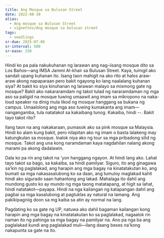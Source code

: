 ```yaml
---
title: Ang Mosque sa Bulusan Street
date: 2022-08-30
alias:
  - Ang mosque sa Bulusan Street
  - vignettes/Ang mosque sa bulusan street
tags:
  - seedlings
sr-due: 2025-07-06
sr-interval: 580
sr-ease: 250
---
```

Hindi ko pa pala nakukuhanan ng larawan ang nag-iisang mosque dito sa Los Baños—ang IMSA Jammi Al-khair sa Bulusan Street. Kaya, tumigil ako sandali upang kuhanan ito. Isang taon mahigit na ako rito at halos araw-araw akong napaparaan pero bakit ngayong ko lang naalalang kuhanan siya? At bakit ko siya kinuhanan ng larawan malayo sa mismong gate ng mosque? Bakit ako nakararamdam ng takot tulad ng nararamdaman ng mga aso sa paligid na mosque tuwing umaawit ang imam sa mikropono na naka-loud speaker na dinig mula likod ng mosque hanggang sa bukana ng campus. Umaalolong ang mga aso tuwing kumakanta ang imam—nangangamba, tula natatakot sa kakaibang tunog. Kakaiba, hindi --. Bakit tayo takot rito?

Ilang taon na ang nakakaraan, pumasok ako sa pink mosque sa Malaysia. Hindi ko alam kung bakit, pero nilapitan ako ng imam o basta lalakeng may katungkulan sa mosque. Inalok niya ako ng tour sa mga pribadong silid ng mosque. Takot ang una kong naramdaman kaya nagdahilan nalang akong marami pa akong dadalawin.

Dala ko pa rin ang takot na 'yon hanggang ngayon. At hindi lang ako. Lahat tayo takot sa bago, sa kakaiba, sa hindi pamilyar. Siguro, ito ang ginagawa sa'kin ng paglalakad, ang harapin ang mga bagay na kinatatakutan ko, ang bumati sa mga nakasasalubong ko sa daan, ang tumuloy maglakad kahit hindi ako sigurado saan hahantong ang lakad. Mahalaga ito dahil ang mundong gusto ko ay mundo ng mga taong matatapang, at higit sa lahat, hindi natatakot—payapa. Hindi na nga kailangan ng katapangan dahil ang pagbai sa mga kasalubong at pagtuklas ay natural na lamang. Ang pakikipagniig doon sa mg kaiba sa atin ay normal na lang.

Pagdating ko sa gate ng UP, natuwa ako dahil bagaman kailangan kong harapin ang mga bagay na kinatatakutan ko sa paglalakad, nagaalok rin naman ito ng pahinga sa mga bagay na pamilyar na. Ano pa nga ba ang paglalakad kundi ang paglalakad muli—ilang daang beses na'kong nakapunta sa gate na ito.
